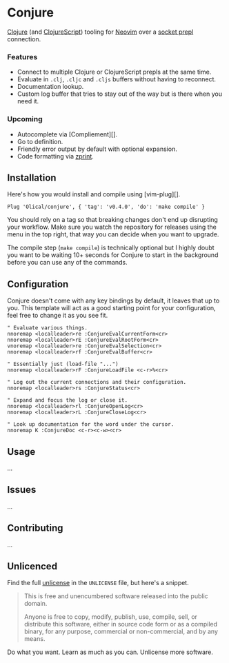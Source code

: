 # Conjure

[Clojure][] (and [ClojureScript][]) tooling for [Neovim][] over a [socket prepl][prepl-post] connection.

### Features

 * Connect to multiple Clojure or ClojureScript prepls at the same time.
 * Evaluate in `.clj`, `.cljc` and `.cljs` buffers without having to reconnect.
 * Documentation lookup.
 * Custom log buffer that tries to stay out of the way but is there when you need it.

### Upcoming

 * Autocomplete via [Compliement][].
 * Go to definition.
 * Friendly error output by default with optional expansion.
 * Code formatting via [zprint][].

## Installation

Here's how you would install and compile using [vim-plug][].

```viml
Plug 'Olical/conjure', { 'tag': 'v0.4.0', 'do': 'make compile' }
```

You should rely on a tag so that breaking changes don't end up disrupting your workflow. Make sure you watch the repository for releases using the menu in the top right, that way you can decide when you want to upgrade.

The compile step (`make compile`) is technically optional but I highly doubt you want to be waiting 10+ seconds for Conjure to start in the background before you can use any of the commands.

## Configuration

Conjure doesn't come with any key bindings by default, it leaves that up to you. This template will act as a good starting point for your configuration, feel free to change it as you see fit.

```viml
" Evaluate various things.
nnoremap <localleader>re :ConjureEvalCurrentForm<cr>
nnoremap <localleader>rE :ConjureEvalRootForm<cr>
vnoremap <localleader>re :ConjureEvalSelection<cr>
nnoremap <localleader>rf :ConjureEvalBuffer<cr>

" Essentially just (load-file "...")
nnoremap <localleader>rF :ConjureLoadFile <c-r>%<cr>

" Log out the current connections and their configuration.
nnoremap <localleader>rs :ConjureStatus<cr>

" Expand and focus the log or close it.
nnoremap <localleader>rl :ConjureOpenLog<cr>
nnoremap <localleader>rL :ConjureCloseLog<cr>

" Look up documentation for the word under the cursor.
nnoremap K :ConjureDoc <c-r><c-w><cr>
```

## Usage

...

## Issues

...

## Contributing

...

## Unlicenced

Find the full [unlicense][] in the `UNLICENSE` file, but here's a snippet.

>This is free and unencumbered software released into the public domain.
>
>Anyone is free to copy, modify, publish, use, compile, sell, or distribute this software, either in source code form or as a compiled binary, for any purpose, commercial or non-commercial, and by any means.

Do what you want. Learn as much as you can. Unlicense more software.

[unlicense]: http://unlicense.org/
[clojure]: https://clojure.org/
[clojurescript]: https://clojurescript.org/
[neovim]: https://neovim.io/
[prepl-post]: https://oli.me.uk/2019-03-22-clojure-socket-prepl-cookbook/
[compliment]: https://github.com/alexander-yakushev/compliment
[zprint]: https://github.com/kkinnear/zprint
